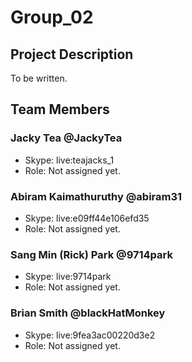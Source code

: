 # Group_02

## Project Description

To be written.

## Team Members

### Jacky Tea @JackyTea

- Skype: live:teajacks_1
- Role: Not assigned yet.

### Abiram Kaimathuruthy @abiram31

- Skype: live:e09ff44e106efd35
- Role: Not assigned yet.

### Sang Min (Rick) Park @9714park

- Skype: live:9714park
- Role: Not assigned yet.

### Brian Smith @blackHatMonkey

- Skype: live:9fea3ac00220d3e2
- Role: Not assigned yet.
